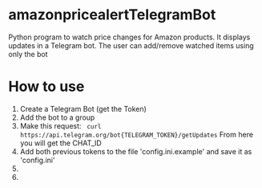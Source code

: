 # amazonpricealertTelegramBot
Python program to watch price changes for Amazon products. It displays updates in a Telegram bot. The user can add/remove watched items using only the bot

# How to use

1. Create a Telegram Bot (get the Token)
2. Add the bot to a group
3. Make this request:
   ` curl https://api.telegram.org/bot{TELEGRAM_TOKEN}/getUpdates`
   From here you will get the CHAT_ID
5. Add both previous tokens to the file 'config.ini.example' and save it as 'config.ini'
6. 
7. 
